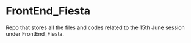 # FrontEnd_Fiesta
Repo that stores all the files and codes related to the 15th June session under FrontEnd_Fiesta.
